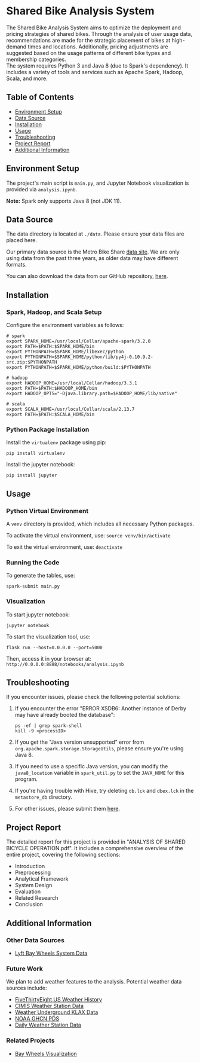 
# Shared Bike Analysis System

The Shared Bike Analysis System aims to optimize the deployment and pricing strategies of shared bikes. Through the analysis of user usage data, recommendations are made for the strategic placement of bikes at high-demand times and locations. Additionally, pricing adjustments are suggested based on the usage patterns of different bike types and membership categories.  
The system requires Python 3 and Java 8 (due to Spark's dependency). It includes a variety of tools and services such as Apache Spark, Hadoop, Scala, and more.

## Table of Contents

- [Environment Setup](#environment-setup)
- [Data Source](#data-source)
- [Installation](#installation)
- [Usage](#usage)
- [Troubleshooting](#troubleshooting)
- [Project Report](#project-report)
- [Additional Information](#additional-information)

## Environment Setup

The project's main script is `main.py`, and Jupyter Notebook visualization is provided via `analysis.ipynb`. 

**Note:** Spark only supports Java 8 (not JDK 11).

## Data Source

The data directory is located at `./data`. Please ensure your data files are placed here. 

Our primary data source is the Metro Bike Share [data site](https://bikeshare.metro.net/about/data/). We are only using data from the past three years, as older data may have different formats. 

You can also download the data from our GitHub repository, [here](https://github.com/AstroMen/SharedBikeAnalysisSystem/tree/main/data).

## Installation 

### Spark, Hadoop, and Scala Setup

Configure the environment variables as follows:

```shell
# spark
export SPARK_HOME=/usr/local/Cellar/apache-spark/3.2.0
export PATH=$PATH:$SPARK_HOME/bin
export PYTHONPATH=$SPARK_HOME/libexec/python
export PYTHONPATH=$SPARK_HOME/python/lib/py4j-0.10.9.2-src.zip:$PYTHONPATH
export PYTHONPATH=$SPARK_HOME/python/build:$PYTHONPATH

# hadoop
export HADOOP_HOME=/usr/local/Cellar/hadoop/3.3.1
export PATH=$PATH:$HADOOP_HOME/bin
export HADOOP_OPTS="-Djava.library.path=$HADOOP_HOME/lib/native"

# scala
export SCALA_HOME=/usr/local/Cellar/scala/2.13.7
export PATH=$PATH:$SCALA_HOME/bin
```

### Python Package Installation

Install the `virtualenv` package using pip:

```shell
pip install virtualenv
```

Install the jupyter notebook:
```shell
pip install jupyter
```

## Usage

### Python Virtual Environment

A `venv` directory is provided, which includes all necessary Python packages. 

To activate the virtual environment, use: `source venv/bin/activate` 

To exit the virtual environment, use: `deactivate`

### Running the Code

To generate the tables, use: 

```shell
spark-submit main.py
```

### Visualization

To start jupyter notebook:

```shell
jupyter notebook
```

To start the visualization tool, use: 

```shell
flask run --host=0.0.0.0 --port=5000
```

Then, access it in your browser at: `http://0.0.0.0:8888/notebooks/analysis.ipynb`

## Troubleshooting

If you encounter issues, please check the following potential solutions:

1. If you encounter the error "ERROR XSDB6: Another instance of Derby may have already booted the database":

    ```shell
    ps -ef | grep spark-shell
    kill -9 <processID>
    ```

2. If you get the "Java version unsupported" error from `org.apache.spark.storage.StorageUtils`, please ensure you're using Java 8.

3. If you need to use a specific Java version, you can modify the `java8_location` variable in `spark_util.py` to set the `JAVA_HOME` for this program.

4. If you're having trouble with Hive, try deleting `db.lck` and `dbex.lck` in the `metastore_db` directory.

5. For other issues, please submit them [here](https://github.com/AstroMen/SharedBikeAnalysisSystem/issues).

## Project Report

The detailed report for this project is provided in "ANALYSIS OF SHARED BICYCLE OPERATION.pdf". It includes a comprehensive overview of the entire project, covering the following sections:

- Introduction
- Preprocessing
- Analytical Framework
- System Design
- Evaluation
- Related Research
- Conclusion

## Additional Information

### Other Data Sources

- [Lyft Bay Wheels System Data](https://www.lyft.com/bikes/bay-wheels/system-data)

### Future Work

We plan to add weather features to the analysis. Potential weather data sources include:

- [FiveThirtyEight US Weather History](https://data.world/fivethirtyeight/us-weather-history)
- [CIMIS Weather Station Data](https://data.ca.gov/dataset/cimis-weather-station-data1)
- [Weather Underground KLAX Data](https://www.wunderground.com/weather/KLAX)
- [NOAA GHCN PDS](https://docs.opendata.aws/noaa-ghcn-pds/readme.html)
- [Daily Weather Station Data](ftp://ftp.ncdc.noaa.gov/pub/data/ghcn/daily/by_year/)

### Related Projects

- [Bay Wheels Visualization](https://www.visualization.bike/baywheels/overview/2020/)
